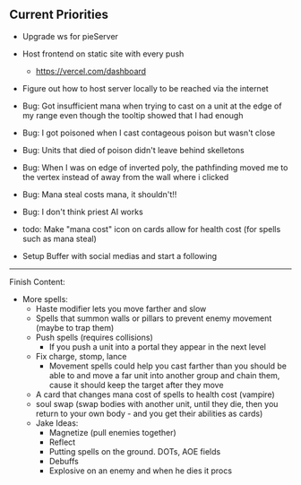 ## Current Priorities

- Upgrade ws for pieServer
- Host frontend on static site with every push
    - https://vercel.com/dashboard
- Figure out how to host server locally to be reached via the internet

- Bug: Got insufficient mana when trying to cast on a unit at the edge of my range even though the tooltip showed that I had enough
- Bug: I got poisoned when I cast contageous poison but wasn't close
- Bug: Units that died of poison didn't leave behind skelletons
- Bug: When I was on edge of inverted poly, the pathfinding moved me to the vertex instead of away from the wall where i clicked
- Bug: Mana steal costs mana, it shouldn't!!
- Bug: I don't think priest AI works
- todo: Make "mana cost" icon on cards allow for health cost (for spells such as mana steal)
- Setup Buffer with social medias and start a following
---
Finish Content:
- More spells:
    - Haste modifier lets you move farther and slow
    - Spells that summon walls or pillars to prevent enemy movement (maybe to trap them)
    - Push spells (requires collisions)
        - If you push a unit into a portal they appear in the next level
    - Fix charge, stomp, lance
        - Movement spells could help you cast farther than you should be able to and move a far unit into another group and chain them, cause it should keep the target after they move
    - A card that changes mana cost of spells to health cost (vampire)
    - soul swap (swap bodies with another unit, until they die, then you return to your own body - and you get their abilities as cards)
    - Jake Ideas:
        - Magnetize (pull enemies together)
        - Reflect
        - Putting spells on the ground. DOTs, AOE fields
        - Debuffs
        - Explosive on an enemy and when he dies it procs
